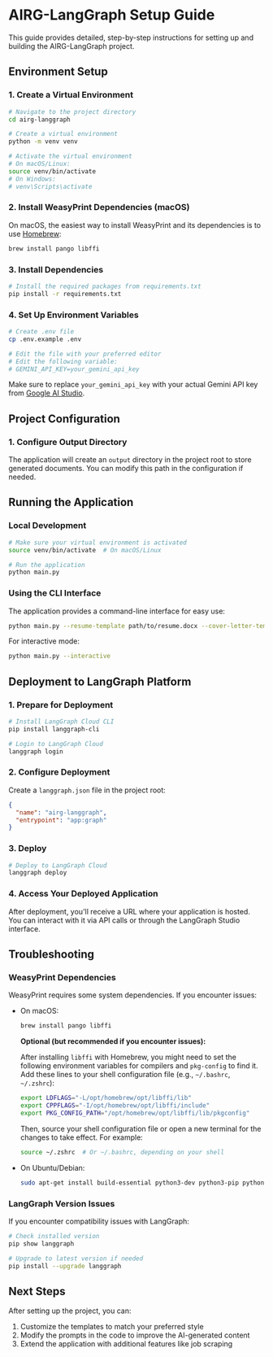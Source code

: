 # AIRG-LangGraph Setup Guide

This guide provides detailed, step-by-step instructions for setting up and building the AIRG-LangGraph project.

## Environment Setup

### 1. Create a Virtual Environment

```bash
# Navigate to the project directory
cd airg-langgraph

# Create a virtual environment
python -m venv venv

# Activate the virtual environment
# On macOS/Linux:
source venv/bin/activate
# On Windows:
# venv\Scripts\activate
```
### 2. Install WeasyPrint Dependencies (macOS)

On macOS, the easiest way to install WeasyPrint and its dependencies is to use [Homebrew](https://brew.sh/):

```bash
brew install pango libffi
```

### 3. Install Dependencies

```bash
# Install the required packages from requirements.txt
pip install -r requirements.txt
```

### 4. Set Up Environment Variables

```bash
# Create .env file
cp .env.example .env

# Edit the file with your preferred editor
# Edit the following variable:
# GEMINI_API_KEY=your_gemini_api_key
```

Make sure to replace `your_gemini_api_key` with your actual Gemini API key from [Google AI Studio](https://aistudio.google.com/app/apikey).

## Project Configuration

### 1. Configure Output Directory

The application will create an `output` directory in the project root to store generated documents. You can modify this path in the configuration if needed.

## Running the Application

### Local Development

```bash
# Make sure your virtual environment is activated
source venv/bin/activate  # On macOS/Linux

# Run the application
python main.py
```

### Using the CLI Interface

The application provides a command-line interface for easy use:

```bash
python main.py --resume-template path/to/resume.docx --cover-letter-template path/to/cover_letter.docx --job-title "Software Engineer" --company-name "Example Corp" --job-description "Job description text..." --company-overview "Company overview text..."
```

For interactive mode:

```bash
python main.py --interactive
```

## Deployment to LangGraph Platform

### 1. Prepare for Deployment

```bash
# Install LangGraph Cloud CLI
pip install langgraph-cli

# Login to LangGraph Cloud
langgraph login
```

### 2. Configure Deployment

Create a `langgraph.json` file in the project root:

```json
{
  "name": "airg-langgraph",
  "entrypoint": "app:graph"
}
```

### 3. Deploy

```bash
# Deploy to LangGraph Cloud
langgraph deploy
```

### 4. Access Your Deployed Application

After deployment, you'll receive a URL where your application is hosted. You can interact with it via API calls or through the LangGraph Studio interface.

## Troubleshooting

### WeasyPrint Dependencies

WeasyPrint requires some system dependencies. If you encounter issues:

- On macOS:
  ```bash
  brew install pango libffi
  ```
  
  **Optional (but recommended if you encounter issues):**
  
  After installing `libffi` with Homebrew, you might need to set the following environment variables for compilers and `pkg-config` to find it. Add these lines to your shell configuration file (e.g., `~/.bashrc`, `~/.zshrc`):
  
  ```bash
  export LDFLAGS="-L/opt/homebrew/opt/libffi/lib"
  export CPPFLAGS="-I/opt/homebrew/opt/libffi/include"
  export PKG_CONFIG_PATH="/opt/homebrew/opt/libffi/lib/pkgconfig"
  ```
  
  Then, source your shell configuration file or open a new terminal for the changes to take effect. For example:
  
  ```bash
  source ~/.zshrc  # Or ~/.bashrc, depending on your shell
  ```

- On Ubuntu/Debian:
  ```bash
  sudo apt-get install build-essential python3-dev python3-pip python3-setuptools python3-wheel python3-cffi libcairo2 libpango-1.0-0 libpangocairo-1.0-0 libgdk-pixbuf2.0-0 libffi-dev shared-mime-info
  ```

### LangGraph Version Issues

If you encounter compatibility issues with LangGraph:

```bash
# Check installed version
pip show langgraph

# Upgrade to latest version if needed
pip install --upgrade langgraph
```

## Next Steps

After setting up the project, you can:

1. Customize the templates to match your preferred style
2. Modify the prompts in the code to improve the AI-generated content
3. Extend the application with additional features like job scraping